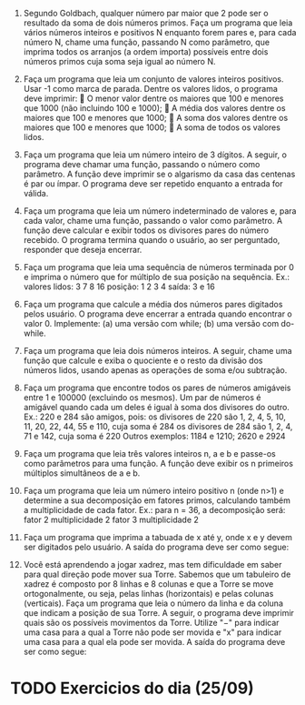1) Segundo Goldbach, qualquer número par maior que 2 pode ser o resultado da soma de dois números
primos. Faça um programa que leia vários números inteiros e positivos N enquanto forem pares e, para
cada número N, chame uma função, passando N como parâmetro, que imprima todos os arranjos (a
ordem importa) possíveis entre dois números primos cuja soma seja igual ao número N.
2) Faça um programa que leia um conjunto de valores inteiros positivos. Usar -1 como marca de parada.
Dentre os valores lidos, o programa deve imprimir:
 O menor valor dentre os maiores que 100 e menores que 1000 (não incluindo 100 e 1000);
 A média dos valores dentre os maiores que 100 e menores que 1000;
 A soma dos valores dentre os maiores que 100 e menores que 1000;
 A soma de todos os valores lidos.
3) Faça um programa que leia um número inteiro de 3 dígitos. A seguir, o programa deve chamar uma
função, passando o número como parâmetro. A função deve imprimir se o algarismo da casa das
centenas é par ou ímpar. O programa deve ser repetido enquanto a entrada for válida.
4) Faça um programa que leia um número indeterminado de valores e, para cada valor, chame uma função,
passando o valor como parâmetro. A função deve calcular e exibir todos os divisores pares do número
recebido. O programa termina quando o usuário, ao ser perguntado, responder que deseja encerrar.
5) Faça um programa que leia uma sequência de números terminada por 0 e imprima o número que for
múltiplo de sua posição na sequência.
Ex.: valores lidos: 3 7 8 16
posição: 1 2 3 4
saída: 3 e 16
6) Faça um programa que calcule a média dos números pares digitados pelos usuário. O programa deve
encerrar a entrada quando encontrar o valor 0. Implemente: (a) uma versão com while; (b) uma versão
com do-while.
7) Faça um programa que leia dois números inteiros. A seguir, chame uma função que calcule e exiba o
quociente e o resto da divisão dos números lidos, usando apenas as operações de soma e/ou subtração.
8) Faça um programa que encontre todos os pares de números amigáveis entre 1 e 100000 (excluindo os
mesmos). Um par de números é amigável quando cada um deles é igual à soma dos divisores do outro.
Ex.: 220 e 284 são amigos, pois:
 os divisores de 220 são 1, 2, 4, 5, 10, 11, 20, 22, 44, 55 e 110, cuja soma é 284
 os divisores de 284 são 1, 2, 4, 71 e 142, cuja soma é 220
 Outros exemplos: 1184 e 1210; 2620 e 2924
9) Faça um programa que leia três valores inteiros n, a e b e passe-os como parâmetros para uma função. A
função deve exibir os n primeiros múltiplos simultâneos de a e b.

10) Faça um programa que leia um número inteiro positivo n (onde n>1) e determine a sua decomposição
em fatores primos, calculando também a multiplicidade de cada fator.
 Ex.: para n = 36, a decomposição será: fator 2 multiplicidade 2 fator 3 multiplicidade 2
11) Faça um programa que imprima a tabuada de x até y, onde x e y devem ser digitados pelo usuário. A
saída do programa deve ser como segue:

12) Você está aprendendo a jogar xadrez, mas tem dificuldade em saber para qual direção pode mover sua
Torre. Sabemos que um tabuleiro de xadrez é composto por 8 linhas e 8 colunas e que a Torre se move
ortogonalmente, ou seja, pelas linhas (horizontais) e pelas colunas (verticais). Faça um programa que leia
o número da linha e da coluna que indicam a posição de sua Torre. A seguir, o programa deve imprimir
quais são os possíveis movimentos da Torre. Utilize "−" para indicar uma casa para a qual a Torre não
pode ser movida e "x" para indicar uma casa para a qual ela pode ser movida. A saída do programa deve
ser como segue:

# TODO Exercicios do dia (25/09)